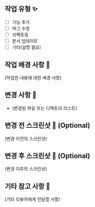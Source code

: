 ## 작업 유형 ✨

- [ ] 기능 추가
- [ ] 버그 수정
- [ ] 리팩토링
- [ ] 문서 업데이트
- [ ] 기타(설명 필요)

## 작업 배경 사항 🚀

(작업한 내용에 대한 배경 사항)

## 변경 사항 📝

- (변경된 파일 또는 디렉토리 리스트)

## 변경 전 스크린샷 📸 (Optional)

(변경 이전의 스크린샷)

## 변경 후 스크린샷 📸 (Optional)

(변경 이후의 스크린샷)

## 기타 참고 사항 🎈

(기타 리뷰어에게 전달할 사항)
